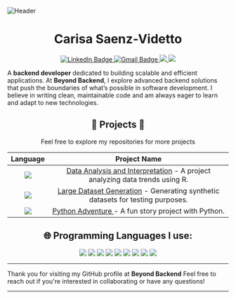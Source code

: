 ![Header](https://github.com/user-attachments/assets/a039ce3a-a652-4d0a-be3e-b0ee4b55c83c)
<h1 align="center">Carisa Saenz-Videtto</h1>
<p align="center">
<a href="https://www.linkedin.com/in/carisa-saenz-videtto-669929173/">
  <img src="https://img.shields.io/badge/LinkedIn-pink?style=for-the-badge&logo=linkedin&logoColor=black" alt="LinkedIn Badge">
</a>
<a href="mailto:carisa.dev@gmail.com">
<img src="https://img.shields.io/badge/gmail-pink?style=for-the-badge&logo=gmail&logoColor=black" alt="Gmail Badge">
</a>
<a href="https://beyondbackend.hashnode.dev/">
  <img src="https://img.shields.io/badge/Hashnode-pink?style=for-the-badge&logo=hashnode&logoColor=black">
</a>
<a href="https://beyondbackend.gitbook.io/beyond-backend-docs/">
  <img src="https://img.shields.io/badge/GitBook-pink?style=for-the-badge&logo=gitbook&logoColor=black">
</a>
</p>

A **backend developer** dedicated to building scalable and efficient applications. At **Beyond Backend**, I explore advanced backend solutions that push the boundaries of what’s possible in software development. I believe in writing clean, maintainable code and am always eager to learn and adapt to new technologies.

<h2 align="center"> 🤩 Projects 🤩</h2>
<div align="center">
Feel free to explore my repositories for more projects
  
|Language   |Project Name   |
|:---:|:---:|
|<a href="https://github.com/FizzyMo/BeyondBackend.Data-Analysis-and-Interpretation"><img src="https://img.shields.io/badge/R-pink?style=for-the-badge&logo=r&logoColor=black"></a>   |[Data Analysis and Interpretation](https://github.com/FizzyMo/BeyondBackend.Data-Analysis-and-Interpretation) - A project analyzing data trends using R.  |
|<a href="https://github.com/FizzyMo/BeyondBackend.Large-Dataset-Generation"><img src="https://img.shields.io/badge/JavaScript-pink?style=for-the-badge&logo=javascript&logoColor=black"></a>   |[Large Dataset Generation](https://github.com/FizzyMo/BeyondBackend.Large-Dataset-Generation/) - Generating synthetic datasets for testing purposes.  |
|<a href="https://github.com/FizzyMo/BeyondBackend.Python-Adventure"><img src="https://img.shields.io/badge/Python-pink?style=for-the-badge&logo=python&logoColor=black"></a>   |[Python Adventure ](https://github.com/FizzyMo/BeyondBackend.Python-Adventure) - A fun story project with Python.  |

</div>

<h2 align="center">🌐 Programming Languages I use:</h2>
<p align="center">
<img src="https://img.shields.io/badge/C%2B%2B-pink?style=for-the-badge&logo=c%2B%2B&logoColor=black"> <img src="https://img.shields.io/badge/CSS3-pink?style=for-the-badge&logo=css3&logoColor=black"> <img src="https://img.shields.io/badge/HTML5-pink?style=for-the-badge&logo=html5&logoColor=black"> <img src="https://img.shields.io/badge/Java-pink?style=for-the-badge&logo=openjdk&logoColor=black"> <img src="https://img.shields.io/badge/JavaScript-pink?style=for-the-badge&logo=javascript&logoColor=black"> <img src="https://img.shields.io/badge/Python-pink?style=for-the-badge&logo=python&logoColor=black"> <img src="https://img.shields.io/badge/R-pink?style=for-the-badge&logo=r&logoColor=black"> <img src="https://img.shields.io/badge/TypeScript-pink?style=for-the-badge&logo=typescript&logoColor=black"> <img src="https://img.shields.io/badge/React-pink?style=for-the-badge&logo=react&logoColor=black">
</p>

***
Thank you for visiting my GitHub profile at **Beyond Backend** Feel free to reach out if you're interested in collaborating or have any questions!
***
